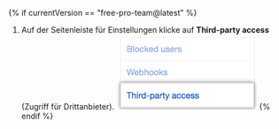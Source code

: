{% if currentVersion == "free-pro-team@latest" %}
  1. Auf der Seitenleiste für Einstellungen klicke auf **Third-party access** (Zugriff für Drittanbieter). ![{% data variables.product.prodname_oauth_app %} Zugriffs-Registerkarte in der linken Seitenleiste](/assets/images/help/settings/settings-sidebar-third-party-access.png)
{% endif %}

